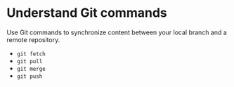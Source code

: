 # Understand Git commands

Use Git commands to synchronize content between your local branch and a remote repository.

- `git fetch`
- `git pull`
- `git merge`
- `git push`